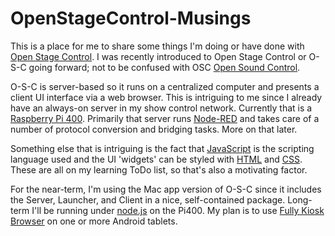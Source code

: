 # OpenStageControl-Musings

This is a place for me to share some things I'm doing or have done with [Open Stage Control](https://openstagecontrol.ammd.net). I was recently introduced to Open Stage Control or O-S-C going forward; not to be confused with OSC [Open Sound Control](https://ccrma.stanford.edu/groups/osc).

O-S-C is server-based so it runs on a centralized computer and presents a client UI interface via a web browser. This is intriguing to me since I already have an always-on server in my show control network. Currently that is a [Raspberry Pi 400](https://www.raspberrypi.com/products/raspberry-pi-400/). Primarily that server runs [Node-RED](https://nodered.org/) and takes care of a number of protocol conversion and bridging tasks. More on that later.

Something else that is intriguing is the fact that [JavaScript](https://www.w3schools.com/js/) is the scripting language used and the UI 'widgets' can be styled with [HTML](https://www.w3schools.com/html/) and [CSS](https://www.w3schools.com/css/). These are all on my learning ToDo list, so that's also a motivating factor.

For the near-term, I'm using the Mac app version of O-S-C since it includes the Server, Launcher, and Client in a nice, self-contained package. Long-term I'll be running under [node.js](https://nodejs.org/) on the Pi400. My plan is to use [Fully Kiosk Browser](https://www.fully-kiosk.com/#get-kiosk-apps) on one or more Android tablets.
